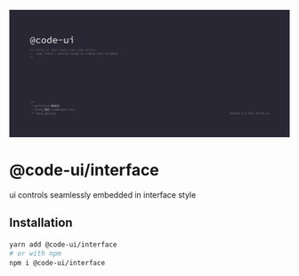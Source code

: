 ![](../../branding/cover.png)

# @code-ui/interface

ui controls seamlessly embedded in interface style

## Installation

```sh
yarn add @code-ui/interface
# or with npm
npm i @code-ui/interface
```
